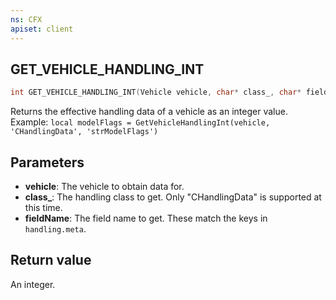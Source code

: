 ```yaml
---
ns: CFX
apiset: client
---
```

## GET_VEHICLE_HANDLING_INT

```c
int GET_VEHICLE_HANDLING_INT(Vehicle vehicle, char* class_, char* fieldName);
```

Returns the effective handling data of a vehicle as an integer value.
Example: `local modelFlags = GetVehicleHandlingInt(vehicle, 'CHandlingData', 'strModelFlags')`

## Parameters
* **vehicle**: The vehicle to obtain data for.
* **class_**: The handling class to get. Only "CHandlingData" is supported at this time.
* **fieldName**: The field name to get. These match the keys in `handling.meta`.

## Return value
An integer.
